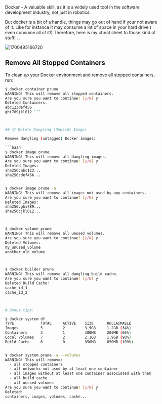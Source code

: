 Docker - A valuable skill, as it is a widely used tool in the software development industry, not just in robotics. 

But docker is a bit of a handle, things may go out of hand if your not aware of it. Like for instance it may consume a lot of space in your hard drive ( even consume all of it!)
Therefore, here is my cheat sheet to those kind of stuff. . . 


![1700495166720](https://github.com/user-attachments/assets/f2fcf4eb-5d47-4b3f-9a1f-39d6cffd2feb)



##  Remove All Stopped Containers

To clean up your Docker environment and remove all stopped containers, run:

```bash
$ docker container prune
WARNING! This will remove all stopped containers.
Are you sure you want to continue? [y/N] y
Deleted Containers:
abc123def456
ghi789jkl012 ```



## 📦 Delete Dangling (Unused) Images

Remove dangling (untagged) Docker images:

```bash
$ docker image prune
WARNING! This will remove all dangling images.
Are you sure you want to continue? [y/N] y
Deleted Images:
sha256:abc123...
sha256:def456...


$ docker image prune -a
WARNING! This will remove all images not used by any containers.
Are you sure you want to continue? [y/N] y
Deleted Images:
sha256:ghi789...
sha256:jkl012...



$ docker volume prune
WARNING! This will remove all unused volumes.
Are you sure you want to continue? [y/N] y
Deleted Volumes:
my_unused_volume
another_old_volume



$ docker builder prune
WARNING! This will remove all dangling build cache.
Are you sure you want to continue? [y/N] y
Deleted Build Cache:
cache_id_1
cache_id_2



# Bonus tips!

$ docker system df
TYPE            TOTAL     ACTIVE    SIZE      RECLAIMABLE
Images          5         2         3.5GB     1.2GB (34%)
Containers      3         1         300MB     200MB (66%)
Local Volumes   7         2         2.1GB     1.9GB (90%)
Build Cache     6         0         850MB     850MB (100%)


$ docker system prune -a --volumes
WARNING! This will remove:
  - all stopped containers
  - all networks not used by at least one container
  - all images without at least one container associated with them
  - all build cache
  - all unused volumes
Are you sure you want to continue? [y/N] y
Deleted:
containers, images, volumes, cache...

